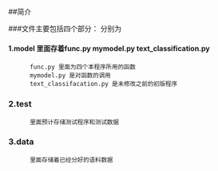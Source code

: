 ##简介

###文件主要包括四个部分：
分别为

#### 1.model 里面存着func.py mymodel.py text_classification.py
          func.py 里面为四个本程序所用的函数
		  mymodel.py 是对函数的调用
		  text_classifacation.py 是未修改之前的初版程序
		 
		 
###  2.test
		  里面预计存储测试程序和测试数据
		  
###  3.data
		  里面存储着已经分好的语料数据